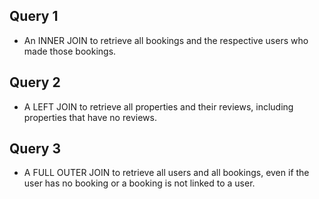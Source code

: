 ## Query 1
- An INNER JOIN to retrieve all bookings and the respective users who made those bookings.

## Query 2
- A LEFT JOIN to retrieve all properties and their reviews, including properties that have no reviews.

## Query 3
- A FULL OUTER JOIN to retrieve all users and all bookings, even if the user has no booking or a booking is not linked to a user.